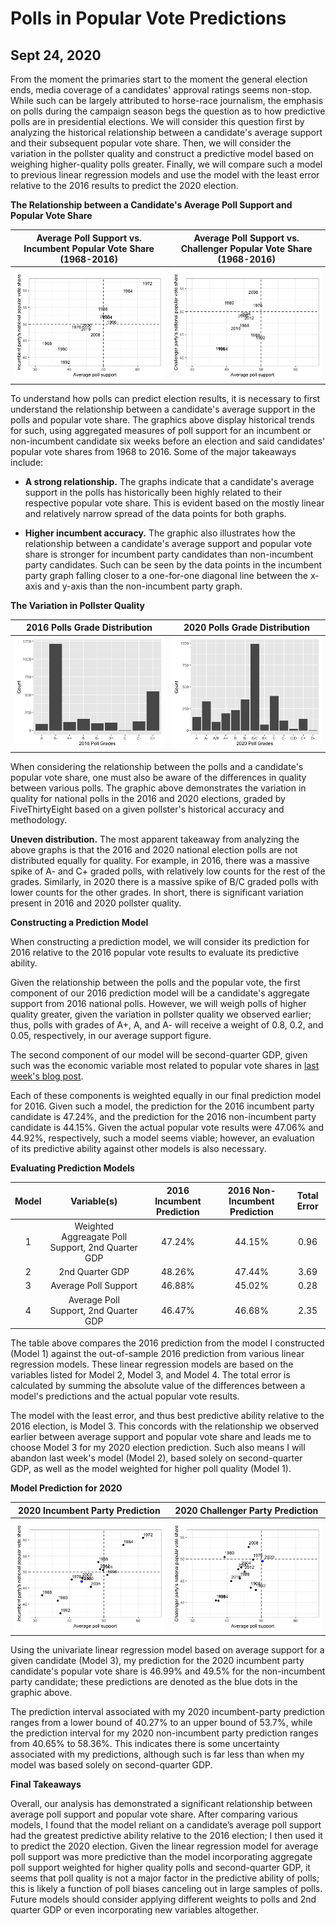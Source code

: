 # Polls in Popular Vote Predictions
## Sept 24, 2020

From the moment the primaries start to the moment the general election ends, media coverage of a candidates' approval ratings seems non-stop. While such can be largely attributed to horse-race journalism, the emphasis on polls during the campaign season begs the question as to how predictive polls are in presidential elections. We will consider this question first by analyzing the historical relationship between a candidate's average support and their subsequent popular vote share. Then, we will consider the variation in the pollster quality and construct a predictive model based on weighing higher-quality polls greater. Finally, we will compare such a model to previous linear regression models and use the model with the least error relative to the 2016 results to predict the 2020 election.

**The Relationship between a Candidate's Average Poll Support and Popular Vote Share** 

Average Poll Support vs. Incumbent Popular Vote Share (1968-2016) |  Average Poll Support vs. Challenger Popular Vote Share (1968-2016)
:-------------------------:|:-------------------------:
![](Polls_1.png)|![](Polls_2.png)

To understand how polls can predict election results, it is necessary to first understand the relationship between a candidate's average support in the polls and popular vote share. The graphics above display historical trends for such, using aggregated measures of poll support for an incumbent or non-incumbent candidate six weeks before an election and said candidates' popular vote shares from 1968 to 2016. Some of the major takeaways include:

* **A strong relationship.** The graphs indicate that a candidate's average support in the polls has historically been highly related to their respective popular vote share. This is evident based on the mostly linear and relatively narrow spread of the data points for both graphs.

* **Higher incumbent accuracy.** The graphic also illustrates how the relationship between a candidate's average support and popular vote share is stronger for incumbent party candidates than non-incumbent party candidates. Such can be seen by the data points in the incumbent party graph falling closer to a one-for-one diagonal line between the x-axis and y-axis than the non-incumbent party graph.

**The Variation in Pollster Quality** 

2016 Polls Grade Distribution  |  2020 Polls Grade Distribution
:-------------------------:|:-------------------------:
![](Polls_3.png)|![](Polls4.png)

When considering the relationship between the polls and a candidate's popular vote share, one must also be aware of the differences in quality between various polls. The graphic above demonstrates the variation in quality for national polls in the 2016 and 2020 elections, graded by FiveThirtyEight based on a given pollster's historical accuracy and methodology.

**Uneven distribution.** The most apparent takeaway from analyzing the above graphs is that the 2016 and 2020 national election polls are not distributed equally for quality. For example, in 2016, there was a massive spike of A- and C+ graded polls, with relatively low counts for the rest of the grades. Similarly, in 2020 there is a massive spike of B/C graded polls with lower counts for the other grades. In short, there is significant variation present in 2016 and 2020 pollster quality. 

**Constructing a Prediction Model** 

When constructing a prediction model, we will consider its prediction for 2016 relative to the 2016 popular vote results to evaluate its predictive ability.

Given the relationship between the polls and the popular vote, the first component of our 2016 prediction model will be a candidate's aggregate support from 2016 national polls. However, we will weigh polls of higher quality greater, given the variation in pollster quality we observed earlier; thus, polls with grades of A+, A, and A- will receive a weight of 0.8, 0.2, and 0.05, respectively, in our average support figure. 

The second component of our model will be second-quarter GDP, given such was the economic variable most related to popular vote shares in [last week's blog post](Second_Blog_Economy.md).

Each of these components is weighted equally in our final prediction model for 2016. Given such a model, the prediction for the 2016 incumbent party candidate is 47.24%, and the prediction for the 2016 non-incumbent party candidate is 44.15%. Given the actual popular vote results were 47.06% and 44.92%, respectively, such a model seems viable; however, an evaluation of its predictive ability against other models is also necessary.

**Evaluating Prediction Models** 

| Model  | Variable(s)  | 2016 Incumbent Prediction  | 2016 Non-Incumbent Prediction  | Total Error  |
|:-:|:-:|:-:|:-:|:-:|
|  1 | Weighted Aggreagate Poll Support, 2nd Quarter GDP  | 47.24%  | 44.15%  | 0.96  |
|  2 | 2nd Quarter GDP  | 48.26%  | 47.44%  | 3.69  |
|  3 |  Average Poll Support | 46.88%  | 45.02%  | 0.28  |
|  4 |  Average Poll Support, 2nd Quarter GDP |46.47%   | 46.68%  | 2.35  |

The table above compares the 2016 prediction from the model I constructed (Model 1) against the out-of-sample 2016 prediction from various linear regression models. These linear regression models are based on the variables listed for Model 2, Model 3, and Model 4. The total error is calculated by summing the absolute value of the differences between a model's predictions and the actual popular vote results.

The model with the least error, and thus best predictive ability relative to the 2016 election, is Model 3. This concords with the relationship we observed earlier between average support and popular vote share and leads me to choose Model 3 for my 2020 election prediction. Such also means I will abandon last week's model (Model 2), based solely on second-quarter GDP, as well as the model weighted for higher poll quality (Model 1).

**Model Prediction for 2020** 

2020 Incumbent Party Prediction  |  2020 Challenger Party Prediction
:-------------------------:|:-------------------------:
![](Polls_5.png)|![](Polls6.png)

Using the univariate linear regression model based on average support for a given candidate (Model 3), my prediction for the 2020 incumbent party candidate's popular vote share is 46.99% and 49.5% for the non-incumbent party candidate; these predictions are denoted as the blue dots in the graphic above.

The prediction interval associated with my 2020 incumbent-party prediction ranges from a lower bound of 40.27% to an upper bound of 53.7%, while the prediction interval for my 2020 non-incumbent party prediction ranges from 40.65% to 58.36%. This indicates there is some uncertainty associated with my predictions, although such is far less than when my model was based solely on second-quarter GDP.

**Final Takeaways** 

Overall, our analysis has demonstrated a significant relationship between average poll support and popular vote share. After comparing various models, I found that the model reliant on a candidate’s average poll support had the greatest predictive ability relative to the 2016 election; I then used it to predict the 2020 election. Given the linear regression model for average poll support was more predictive than the model incorporating aggregate poll support weighted for higher quality polls and second-quarter GDP, it seems that poll quality is not a major factor in the predictive ability of polls; this is likely a function of poll biases canceling out in large samples of polls. Future models should consider applying different weights to polls and 2nd quarter GDP or even incorporating new variables altogether. 










